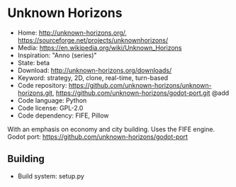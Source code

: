# Unknown Horizons

- Home: http://unknown-horizons.org/, https://sourceforge.net/projects/unknownhorizons/
- Media: https://en.wikipedia.org/wiki/Unknown_Horizons
- Inspiration: "Anno (series)"
- State: beta
- Download: http://unknown-horizons.org/downloads/
- Keyword: strategy, 2D, clone, real-time, turn-based
- Code repository: https://github.com/unknown-horizons/unknown-horizons.git, https://github.com/unknown-horizons/godot-port.git @add
- Code language: Python
- Code license: GPL-2.0
- Code dependency: FIFE, Pillow

With an emphasis on economy and city building.
Uses the FIFE engine. Godot port: https://github.com/unknown-horizons/godot-port

## Building

- Build system: setup.py
